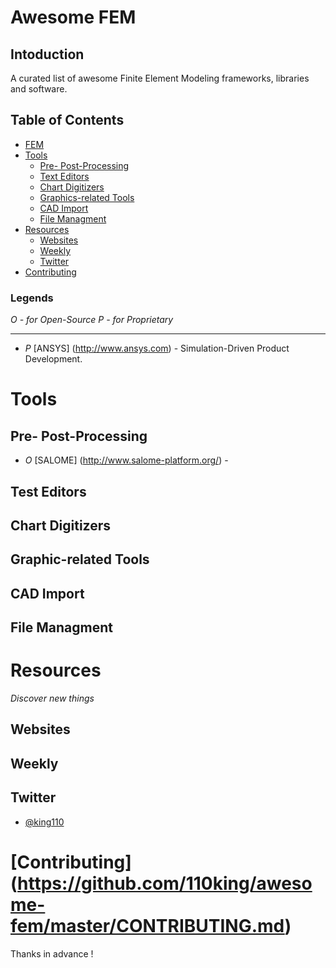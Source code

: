 Awesome FEM
===========

Intoduction
-----------

A curated list of awesome Finite Element Modeling frameworks, libraries and software.

Table of Contents
-----------------

- [FEM](#awesome-fem)
- [Tools](#tools)
    - [Pre- Post-Processing](#pre--post-processing)
    - [Text Editors](#test-editors)
    - [Chart Digitizers](#chart-digitizers)
    - [Graphics-related Tools](#graphic-related-tools)
    - [CAD Import](#cad-import)
    - [File Managment](#file-managment)
- [Resources](#resources)
    - [Websites](#websites)
    - [Weekly](#weekly)
    - [Twitter](#twitter)
- [Contributing](#contributing)

### Legends

*O - for Open-Source*
*P - for Proprietary*

---


* *P* [ANSYS] (http://www.ansys.com) - Simulation-Driven Product Development.

# Tools

## Pre- Post-Processing
* *O* [SALOME] (http://www.salome-platform.org/) -  
## Test Editors
## Chart Digitizers
## Graphic-related Tools
## CAD Import
## File Managment

# Resources

*Discover new things*

## Websites

## Weekly

## Twitter

* [@king110](https://twitter.com/110kings)

# [Contributing] (https://github.com/110king/awesome-fem/master/CONTRIBUTING.md)

Thanks in advance !
